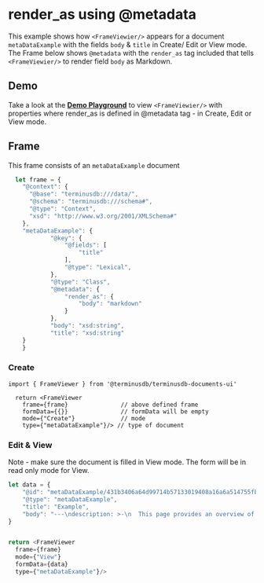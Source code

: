 # render_as using @metadata
This example shows how ``<FrameViewier/>`` appears for a document ``metaDataExample`` with the fields ``body`` & ``title`` in Create/ Edit or View mode. The Frame below shows ``@metadata`` with the ``render_as`` tag included that tells ``<FrameViewier/>`` to render field ``body`` as Markdown.

## Demo 
Take a look at the [**Demo Playground**](https://documents-ui-playground.terminusdb.com/Render%20As) to view ``<FrameViewier/>`` with properties where render_as is defined in @metadata tag - in Create, Edit or View mode.


## Frame 
This frame consists of an `metaDataExample` document 

```javascript
  let frame = {
    "@context": {
      "@base": "terminusdb:///data/",
      "@schema": "terminusdb:///schema#",
      "@type": "Context",
      "xsd": "http://www.w3.org/2001/XMLSchema#"
    },
    "metaDataExample": {
			"@key": {
				"@fields": [
					"title"
				],
				"@type": "Lexical",
			},
			"@type": "Class",
			"@metadata": {
				"render_as": {
					"body": "markdown"
				}
			},
			"body": "xsd:string",
			"title": "xsd:string"
  	}
	}	
```


### Create

```
import { FrameViewer } from '@terminusdb/terminusdb-documents-ui'

  return <FrameViewer
    frame={frame}               // above defined frame          
    formData={{}}               // formData will be empty
    mode={"Create"}             // mode 
    type={"metaDataExample"}/> // type of document 
```

### Edit & View
Note - make sure the document is filled in View mode. The form will be in read only mode for View.

```javascript
let data = {
	"@id": "metaDataExample/431b3406a64d99714b57133019408a16a6a514755fb229aff01419b4b423cb62",
	"@type": "metaDataExample",
	"title": "Example",
	"body": "---\ndescription: >-\n  This page provides an overview of the TerminusCMS dashboard to help you\n  navigate its features.\n---\n\n# Product Tour\n\nTerminusCMS includes many features to build content infrastructures for complex environments. This product tour aims to provide you with an understanding of how to navigate the product and get started on your projects.&#x20;\n\n* [Creating projects, managing them, and designing your schema](projects-data-products.md)\n* [Content and data curation](content-and-data-curation.md)\n* [Change request workflows for collaborative content management](change-request-workflows.md)\n* [Managing teams and users](manage-teams-and-users.md)\n* [GraphQL and WOQL playgrounds to build and test queries](graphql-and-woql-playgrounds.md)\n\n### Sign Up and Try Out a Demo Project&#x20;\n\nSign up for TerminusCMS for free at: [https://dashboard.terminusdb.com](https://dashboard.terminusdb.com).\n\nVerify your email address by clicking on the link emailed to you and logging in.\n\nClick get started on the Community Package and then select the automatically generated team.&#x20;\n\nFrom here, clone one of the demo projects to play around with -\n\n<figure><img src=\"../../.gitbook/assets/terminuscms-demos.png\" alt=\"\"><figcaption></figcaption></figure>"
}


return <FrameViewer
  frame={frame}
  mode={"View"}
  formData={data}
  type={"metaDataExample"}/>
```
